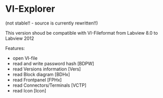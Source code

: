 VI-Explorer
===========
(not stable!! - source is currently rewritten!!)


This version shoud be compatible with VI-Fileformat from Labview 8.0 to Labview 2012

Features:
- open VI-file
- read and write password hash [BDPW]
- read Versions information [Vers]
- read Block diagram [BDHx]
- read Frontpanel [FPHx]
- read Connectors/Terminals [VCTP]
- read Icon [Icon]

